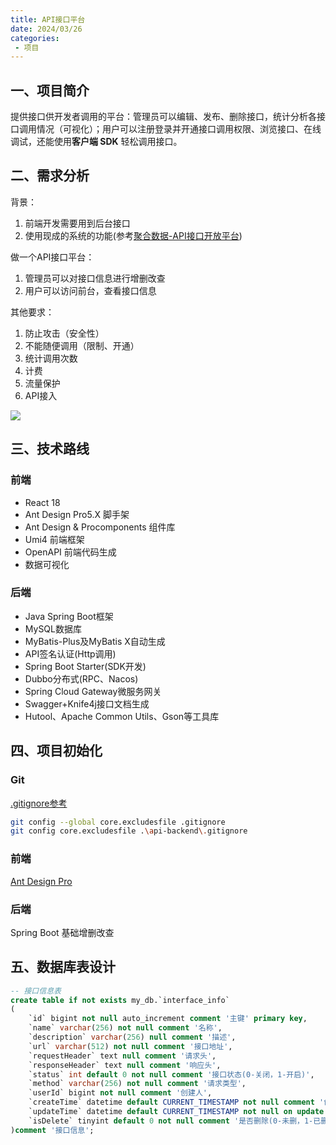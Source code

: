 ```yaml
---
title: API接口平台
date: 2024/03/26
categories:
 - 项目
---
```

## 一、项目简介
提供接口供开发者调用的平台：管理员可以编辑、发布、删除接口，统计分析各接口调用情况（可视化）；用户可以注册登录并开通接口调用权限、浏览接口、在线调试，还能使用**客户端 SDK** 轻松调用接口。

## 二、需求分析
背景：
1. 前端开发需要用到后台接口
2. 使用现成的系统的功能(参考[聚合数据-API接口开放平台](https://www.juhe.cn/))

做一个API接口平台：
1. 管理员可以对接口信息进行增删改查
2. 用户可以访问前台，查看接口信息

其他要求：
1. 防止攻击（安全性）
2. 不能随便调用（限制、开通）
3. 统计调用次数
4. 计费
5. 流量保护
6. API接入

![](/image/2024032601.png)

## 三、技术路线
### 前端
- React 18
- Ant Design Pro5.X 脚手架
- Ant Design & Procomponents 组件库
- Umi4 前端框架
- OpenAPI 前端代码生成
- 数据可视化

### 后端
- Java Spring Boot框架
- MySQL数据库
- MyBatis-Plus及MyBatis X自动生成
- API签名认证(Http调用)
- Spring Boot Starter(SDK开发)
- Dubbo分布式(RPC、Nacos)
- Spring Cloud Gateway微服务网关
- Swagger+Knife4j接口文档生成
- Hutool、Apache Common Utils、Gson等工具库

## 四、项目初始化
### Git
[.gitignore参考](https://github.com/github/gitignore)
```bash
git config --global core.excludesfile .gitignore
git config core.excludesfile .\api-backend\.gitignore
```

### 前端
[Ant Design Pro](https://pro.ant.design/zh-CN/)

### 后端
Spring Boot 基础增删改查

## 五、数据库表设计
```sql
-- 接口信息表
create table if not exists my_db.`interface_info`
(
    `id` bigint not null auto_increment comment '主键' primary key,
    `name` varchar(256) not null comment '名称',
    `description` varchar(256) null comment '描述',
    `url` varchar(512) not null comment '接口地址',
    `requestHeader` text null comment '请求头',
    `responseHeader` text null comment '响应头',
    `status` int default 0 not null comment '接口状态(0-关闭，1-开启)',
    `method` varchar(256) not null comment '请求类型',
    `userId` bigint not null comment '创建人',
    `createTime` datetime default CURRENT_TIMESTAMP not null comment '创建时间',
    `updateTime` datetime default CURRENT_TIMESTAMP not null on update CURRENT_TIMESTAMP comment '更新时间',
    `isDelete` tinyint default 0 not null comment '是否删除(0-未删，1-已删)'
)comment '接口信息';
```

